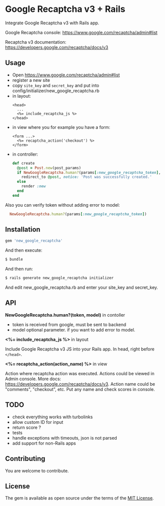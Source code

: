 # Google Recaptcha v3 + Rails

Integrate Google Recaptcha v3 with Rails app. 

Google Recaptcha console: https://www.google.com/recaptcha/admin#list

Recaptcha v3 documentation: https://developers.google.com/recaptcha/docs/v3

## Usage

- Open https://www.google.com/recaptcha/admin#list
- register a new site
- copy `site_key` and `secret_key` and put into config/initializer/new_google_recaptcha.rb
- in layout:
  ```erb
  <head>
    ...
    <%= include_recaptcha_js %>
  </head>
  ```
- in view where you for example you have a form:
  ```erb
  <form ...>
    <%= recaptcha_action('checkout') %>
  </form>
  ```
- in controller:
  ```ruby
  def create
    @post = Post.new(post_params)
    if NewGoogleRecaptcha.human?(params[:new_google_recaptcha_token], @post) && @post.save
      redirect_to @post, notice: 'Post was successfully created.'
    else
      render :new
    end
  end
  ```

Also you can verify token without adding error to model:

```ruby
  NewGoogleRecaptcha.human?(params[:new_google_recaptcha_token])
```

## Installation

```ruby
gem 'new_google_recaptcha'
```

And then execute:
```bash
$ bundle
```

And then run:

```bash
$ rails generate new_google_recaptcha initializer
```

And edit new_google_recaptcha.rb and enter your site_key and secret_key.

## API

**NewGoogleRecaptcha.human?(token, model)** in contoller

- token is received from google, must be sent to backend
- model optional parameter. if you want to add error to model.

**<%= include_recaptcha_js %>** in layout

Include Google Recaptcha v3 JS into your Rails app. In head, right before `</head>`.

**<%= recaptcha_action(action_name) %>** in view

Action where recaptcha action was executed. Actions could be viewed in Admin console. More docs: https://developers.google.com/recaptcha/docs/v3. Action name could be "comments", "checkout", etc. Put any name and check scores in console.

## TODO

- check everything works with turbolinks
- allow custom ID for input
- return score ?
- tests
- handle exceptions with timeouts, json is not parsed
- add support for non-Rails apps

## Contributing

You are welcome to contribute.

## License

The gem is available as open source under the terms of the [MIT License](https://opensource.org/licenses/MIT).

